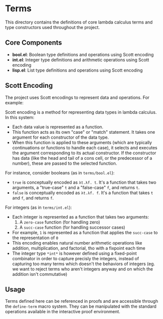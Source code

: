 # Terms

This directory contains the definitions of core lambda calculus terms and type constructors used throughout the project.

## Core Components

- **bool.el**: Boolean type definitions and operations using Scott encoding
- **int.el**: Integer type definitions and arithmetic operations using Scott encoding
- **lisp.el**: List type definitions and operations using Scott encoding

## Scott Encoding

The project uses Scott encodings to represent data and operations. For example:

Scott encoding is a method for representing data types in lambda calculus. In this system:
- Each data value is represented as a function.
- This function acts as its own "case" or "match" statement. It takes one argument for each constructor of the data type.
- When this function is applied to these arguments (which are typically continuations or functions to handle each case), it selects and executes the argument corresponding to its actual constructor. If the constructor has data (like the head and tail of a cons cell, or the predecessor of a number), these are passed to the selected function.

For instance, consider booleans (as in `terms/bool.el`):
- `true` is conceptually encoded as `λt.λf. t`. It's a function that takes two arguments, a "true-case" `t` and a "false-case" `f`, and returns `t`.
- `false` is conceptually encoded as `λt.λf. f`. It's a function that takes `t` and `f`, and returns `f`.

For integers (as in `terms/int.el`):
- Each integer is represented as a function that takes two arguments:
  1. A `zero-case` function (for handling zero)
  2. A `succ-case` function (for handling successor cases)
- For example, `1` is represented as a function that applies the `succ-case` to the representation of `0`
- This encoding enables natural number arithmetic operations like addition, multiplication, and factorial, tho with a fixpoint each time
- The integer type `*int*` is however defined using a fixed-point combinator in order to capture precisly the integers, instead of capturing too many terms which doesn't the behaviors of integers (eg. we want to reject terms who aren't integers anyway and on which the addition isn't commutative)

## Usage

Terms defined here can be referenced in proofs and are accessible through the `define-term` macro system. They can be manipulated with the standard operations available in the interactive proof environment.